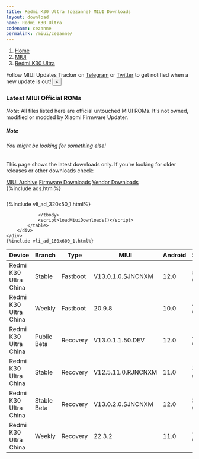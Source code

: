 ```yaml
---
title: Redmi K30 Ultra (cezanne) MIUI Downloads
layout: download
name: Redmi K30 Ultra
codename: cezanne
permalink: /miui/cezanne/
---
```

<nav aria-label="breadcrumb">
    <ol class="breadcrumb">
        <li class="breadcrumb-item"><a href="/">Home</a></li>
        <li class="breadcrumb-item"><a href="/miui/">MIUI</a></li>
        <li class="breadcrumb-item active" aria-current="page"><a href="/miui/cezanne/">Redmi K30 Ultra</a></li>
    </ol>
</nav>
<div class="alert alert-primary alert-dismissible fade show" role="alert">
    Follow MIUI Updates Tracker on <a href="https://t.me/MIUIUpdatesTracker" class="alert-link">Telegram</a>
     or <a href="https://twitter.com/MiFwUpdater" class="alert-link">Twitter</a> to get notified when a new update is out!
    <button type="button" class="close" data-dismiss="alert" aria-label="Close">
        <span aria-hidden="true">&times;</span>
    </button>
</div>

### Latest MIUI Official ROMs
*Note*: All files listed here are official untouched MIUI ROMs. It's not owned, modified or modded by Xiaomi Firmware Updater.
<div class="card">
  <div class="card-body">
    <h5 class="card-title">Note</h5>
    <h6 class="card-subtitle mb-2 text-muted">You might be looking for something else!</h6>
    <p class="card-text">This page shows the latest downloads only.
     If you're looking for older releases or other downloads check:</p>
    <a href="/archive/miui/cezanne/" class="card-link">MIUI Archive</a>
    <a href="/firmware/cezanne/" class="card-link">Firmware Downloads</a>
    <a href="/vendor/cezanne/" class="card-link">Vendor Downloads</a>
  </div>
</div>
{%include ads.html%}
<div class="row justify-content-center">
    <div class="col-10">
        <div class="table-responsive-md" style="margin-top: 25px;">
            {%include vli_ad_320x50_1.html%}
            <table id="miui" class="display dt-responsive nowrap compact table table-striped table-hover table-sm">
                <thead class="thead-dark">
                    <tr>
                        <th data-ref="device">Device</th>
                        <th data-ref="branch">Branch</th>
                        <th data-ref="type">Type</th>
                        <th data-ref="miui">MIUI</th>
                        <th data-ref="android">Android</th>
                        <th data-ref="size">Size</th>
                        <th data-ref="size">Date</th>
                        <th data-ref="link">Link</th>
                    </tr>
                </thead>
                <tbody>
                <tr><td>Redmi K30 Ultra China</td><td>Stable</td><td>Fastboot</td><td>V13.0.1.0.SJNCNXM</td><td>12.0</td><td>5.8 GB</td><td>2022-06-12</td><td><a href="/miui/cezanne/stable/V13.0.1.0.SJNCNXM/">Download</a></td></tr>
<tr><td>Redmi K30 Ultra China</td><td>Weekly</td><td>Fastboot</td><td>20.9.8</td><td>10.0</td><td>4.2 GB</td><td>2020-09-08</td><td><a href="/miui/cezanne/weekly/20.9.8/">Download</a></td></tr>
<tr><td>Redmi K30 Ultra China</td><td>Public Beta</td><td>Recovery</td><td>V13.0.1.1.50.DEV</td><td>12.0</td><td>4.6 GB</td><td>2022-07-22</td><td><a href="/miui/cezanne/public beta/V13.0.1.1.50.DEV/">Download</a></td></tr>
<tr><td>Redmi K30 Ultra China</td><td>Stable</td><td>Recovery</td><td>V12.5.11.0.RJNCNXM</td><td>11.0</td><td>3.5 GB</td><td>2022-03-10</td><td><a href="/miui/cezanne/stable/V12.5.11.0.RJNCNXM/">Download</a></td></tr>
<tr><td>Redmi K30 Ultra China</td><td>Stable Beta</td><td>Recovery</td><td>V13.0.2.0.SJNCNXM</td><td>12.0</td><td>3.8 GB</td><td>2022-07-04</td><td><a href="/miui/cezanne/stable beta/V13.0.2.0.SJNCNXM/">Download</a></td></tr>
<tr><td>Redmi K30 Ultra China</td><td>Weekly</td><td>Recovery</td><td>22.3.2</td><td>11.0</td><td>4.1 GB</td><td>2022-03-03</td><td><a href="/miui/cezanne/weekly/22.3.2/">Download</a></td></tr>

                </tbody>
                <script>loadMiuiDownloads()</script>
            </table>
        </div>
    </div>
    {%include vli_ad_160x600_1.html%}
</div>
